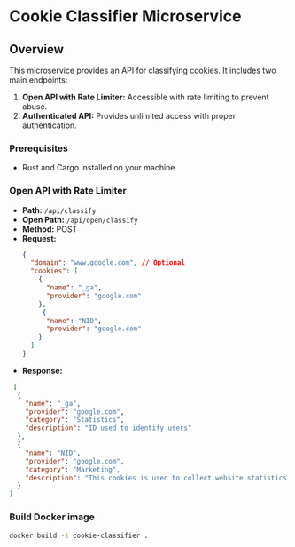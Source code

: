 # Cookie Classifier Microservice 

## Overview
This microservice provides an API for classifying cookies. It includes two main endpoints:
1. **Open API with Rate Limiter:** Accessible with rate limiting to prevent abuse.
2. **Authenticated API:** Provides unlimited access with proper authentication.

### Prerequisites
- Rust and Cargo installed on your machine

### Open API with Rate Limiter
- **Path:** `/api/classify`
- **Open Path:** `/api/open/classify`
- **Method:** POST
- **Request:**
  ```json
  {
    "domain": "www.google.com", // Optional
    "cookies": [
      {
        "name": "_ga",
        "provider": "google.com"
      },
       {
        "name": "NID",
        "provider": "google.com"
      }
    ]
  }
  ```
- **Response:**
```json
 [
  {
    "name": "_ga",
    "provider": "google.com",
    "category": "Statistics",
    "description": "ID used to identify users"
  },
  {
    "name": "NID",
    "provider": "google.com",
    "category": "Marketing",
    "description": "This cookies is used to collect website statistics and track conversion rates and Google ad personalisation"
  }
]
```

### Build Docker image
```bash
docker build -t cookie-classifier .
```


